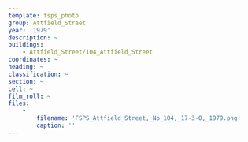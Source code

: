 ```yaml
---
template: fsps_photo
group: Attfield_Street
year: '1979'
description: ~
buildings:
    - Attfield_Street/104_Attfield_Street
coordinates: ~
heading: ~
classification: ~
section: ~
cell: ~
film_roll: ~
files:
    -
        filename: 'FSPS_Attfield_Street,_No_104,_17-3-O,_1979.png'
        caption: ''
---
```

